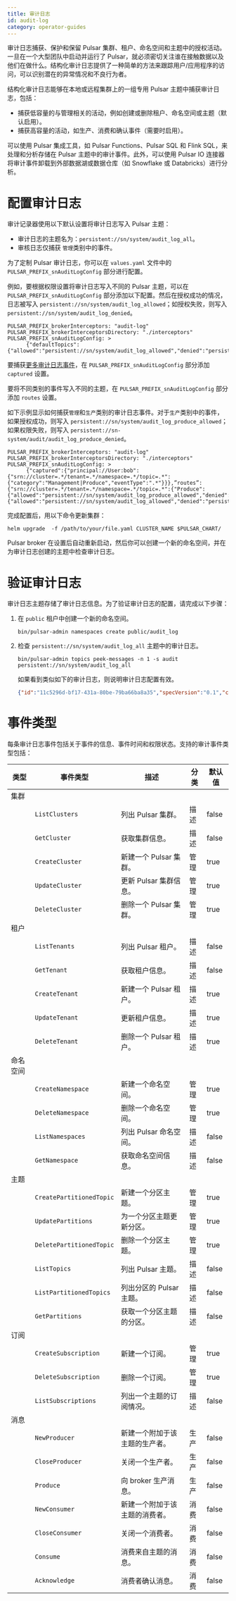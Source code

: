 ```yaml
---
title: 审计日志
id: audit-log
category: operator-guides
---
```


审计日志捕获、保护和保留 Pulsar 集群、租户、命名空间和主题中的授权活动。一旦在一个大型团队中启动并运行了 Pulsar，就必须密切关注谁在接触数据以及他们在做什么。结构化审计日志提供了一种简单的方法来跟踪用户/应用程序的访问，可以识别潜在的异常情况和不良行为者。

结构化审计日志能够在本地或远程集群上的一组专用 Pulsar 主题中捕获审计日志，包括：

- 捕获低容量的与管理相关的活动，例如创建或删除租户、命名空间或主题（默认启用）。
- 捕获高容量的活动，如生产、消费和确认事件（需要时启用）。

可以使用 Pulsar 集成工具，如 Pulsar Functions、Pulsar SQL 和 Flink SQL，来处理和分析存储在 Pulsar 主题中的审计事件。此外，可以使用 Pulsar IO 连接器将审计事件卸载到外部数据湖或数据仓库（如 Snowflake 或 Databricks）进行分析。

# 配置审计日志 

审计记录器使用以下默认设置将审计日志写入 Pulsar 主题：

- 审计日志的主题名为：`persistent://sn/system/audit_log_all`。
- 审核日志仅捕获 `管理`类别中的事件。

为了定制 Pulsar 审计日志，你可以在 `values.yaml` 文件中的 `PULSAR_PREFIX_snAuditLogConfig` 部分进行配置。

例如，要根据权限设置将审计日志写入不同的 Pulsar 主题，可以在 `PULSAR_PREFIX_snAuditLogConfig` 部分添加以下配置。然后在授权成功的情况，日志被写入 `persistent://sn/system/audit_log_allowed`；如授权失败，则写入 `persistent://sn/system/audit_log_denied`。

```
PULSAR_PREFIX_brokerInterceptors: "audit-log"
PULSAR_PREFIX_brokerInterceptorsDirectory: "./interceptors"
PULSAR_PREFIX_snAuditLogConfig: >
      {"defaultTopics":{"allowed":"persistent://sn/system/audit_log_allowed","denied":"persistent://sn/system/audit_log_denied"}}

```

要捕获[更多审计日志事件](#事件类型)，在 `PULSAR_PREFIX_snAuditLogConfig` 部分添加 `captured` 设置。

要将不同类别的事件写入不同的主题，在 `PULSAR_PREFIX_snAuditLogConfig` 部分添加 `routes` 设置。

如下示例显示如何捕获`管理`和`生产`类别的审计日志事件。对于`生产`类别中的事件，如果授权成功，则写入 `persistent://sn/system/audit_log_produce_allowed`；如果权限失败，则写入 `persistent://sn-system/audit/audit_log_produce_denied`。

```
PULSAR_PREFIX_brokerInterceptors: "audit-log"
PULSAR_PREFIX_brokerInterceptorsDirectory: "./interceptors"
PULSAR_PREFIX_snAuditLogConfig: >
      {"captured":{"principal://User:bob":{"srn://cluster=.*/tenant=.*/namespace=.*/topic=.*": {"category":"Management|Produce","eventType":".*"}}},”routes”:{"srn://cluster=.*/tenant=.*/namespace=.*/topic=.*":{"Produce":{"allowed":"persistent://sn/system/audit_log_produce_allowed","denied":"persistent://sn/system/audit_log_produce_denied"}}},defaultTopics":{"allowed":"persistent://sn/system/audit_log_allowed","denied":"persistent://sn/system/audit_log_denied"}}
```

完成配置后，用以下命令更新集群：

```
helm upgrade  -f /path/to/your/file.yaml CLUSTER_NAME $PULSAR_CHART/
```

Pulsar broker 在设置后自动重新启动，然后你可以创建一个新的命名空间，并在为审计日志创建的主题中检查审计日志。

# 验证审计日志

审计日志主题存储了审计日志信息。为了验证审计日志的配置，请完成以下步骤：

1. 在 `public` 租户中创建一个新的命名空间。

    ```
    bin/pulsar-admin namespaces create public/audit_log
    ```

2. 检查 `persistent://sn/system/audit_log_all` 主题中的审计日志。

    ```
    bin/pulsar-admin topics peek-messages -n 1 -s audit persistent://sn/system/audit_log_all
    ```

    如果看到类似如下的审计日志，则说明审计日志配置有效。

    ```json
    {"id":"11c5296d-bf17-431a-80be-79ba66ba8a35","specVersion":"0.1","category":"Management","time":"2021-06-15T04:58:41.710Z","eventType":"CreateNamespace","resourceInfo":{"resourceType":"Namespace","cluster":"RELEASE_NAME-sn-platform","tenant":"public","namespace":"audit_log"},"authenticationInfo":{"role":"admin"},"authorizationInfo":{"granted":true,"superUserAuthorization":true},"requestInfo":{"metadata":{"clientAddress":"10.225.14.43","uri":"/admin/v2/namespaces/public/audit_log","method":"PUT"}},"responseInfo":{"responseType":"SUCCESS","responseCode":204}}
    ```

# 事件类型

每条审计日志事件包括关于事件的信息、事件时间和权限状态。支持的审计事件类型包括：


| 类型 | 事件类型                 | 描述 | 分类 | 默认值 |
|---|---|---|---|---|
| 集群 |||||
| | `ListClusters` | 列出 Pulsar 集群。 | 描述 | false|
| | `GetCluster` | 获取集群信息。                 | 描述 | false|
| | `CreateCluster` | 新建一个 Pulsar 集群。 | 管理 | true|
| | `UpdateCluster` | 更新 Pulsar 集群信息。 | 管理 | true|
| | `DeleteCluster` | 删除一个 Pulsar 集群。         | 管理 | true|
| 租户 |||||
| |`ListTenants` | 列出 Pulsar 租户。             | 描述 | false|
| | `GetTenant` | 获取租户信息。                 | 描述 | false|
| | `CreateTenant` | 新建一个 Pulsar 租户。 | 描述 | true|
| | `UpdateTenant` | 更新租户信息。 | 描述 | true|
| | `DeleteTenant` | 删除一个 Pulsar 租户。         | 描述 | true|
| 命名空间 |||||
| | `CreateNamespace` | 新建一个命名空间。             | 管理 | true|
| | `DeleteNamespace` | 删除一个命名空间。             | 管理 | true|
| | `ListNamespaces` | 列出 Pulsar 命名空间。 | 描述 | false|
| | `GetNamespace` | 获取命名空间信息。 | 描述 | false|
| 主题 |||||
| | `CreatePartitionedTopic` | 新建一个分区主题。             | 管理 | true|
| | `UpdatePartitions` | 为一个分区主题更新分区。       | 管理 | true|
| | `DeletePartitionedTopic` | 删除一个分区主题。             | 管理 | true|
| | `ListTopics` | 列出 Pulsar 主题。 | 描述 | false|
| | `ListPartitionedTopics` | 列出分区的 Pulsar 主题。       | 描述 | false|
| | `GetPartitions` | 获取一个分区主题的分区。       | 描述 | false|
| 订阅 |||||
| | `CreateSubscription` | 新建一个订阅。                 | 管理 | true|
| | `DeleteSubscription` | 删除一个订阅。                 | 管理 | true|
| | `ListSubscriptions` | 列出一个主题的订阅情况。       | 描述 | false|
| 消息 |||||
| | `NewProducer` | 新建一个附加于该主题的生产者。 | 生产 | false|
| | `CloseProducer` | 关闭一个生产者。               | 生产 | false|
| | `Produce` | 向 broker 生产消息。 | 生产 | false|
| | `NewConsumer` | 新建一个附加于该主题的消费者。 | 消费 | false|
| | `CloseConsumer` | 关闭一个消费者。               | 消费 | false|
| | `Consume` | 消费来自主题的消息。 | 消费 | false|
| | `Acknowledge` | 消费者确认消息。 | 消费 | false|